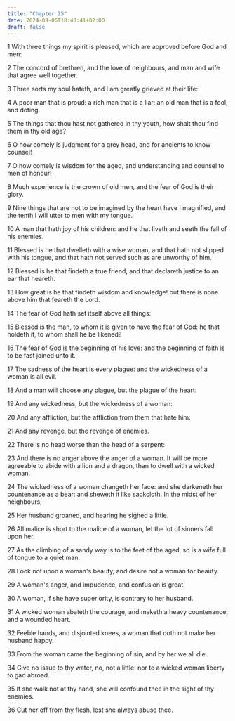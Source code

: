 ```yaml
---
title: "Chapter 25"
date: 2024-09-06T18:40:41+02:00
draft: false
---
```




1 With three things my spirit is pleased, which are approved before God and men:

2 The concord of brethren, and the love of neighbours, and man and wife that agree well together.

3 Three sorts my soul hateth, and I am greatly grieved at their life:

4 A poor man that is proud: a rich man that is a liar: an old man that is a fool, and doting.

5 The things that thou hast not gathered in thy youth, how shalt thou find them in thy old age?

6 O how comely is judgment for a grey head, and for ancients to know counsel!

7 O how comely is wisdom for the aged, and understanding and counsel to men of honour!

8 Much experience is the crown of old men, and the fear of God is their glory.

9 Nine things that are not to be imagined by the heart have I magnified, and the tenth I will utter to men with my tongue.

10 A man that hath joy of his children: and he that liveth and seeth the fall of his enemies.

11 Blessed is he that dwelleth with a wise woman, and that hath not slipped with his tongue, and that hath not served such as are unworthy of him.

12 Blessed is he that findeth a true friend, and that declareth justice to an ear that heareth.

13 How great is he that findeth wisdom and knowledge! but there is none above him that feareth the Lord.

14 The fear of God hath set itself above all things:

15 Blessed is the man, to whom it is given to have the fear of God: he that holdeth it, to whom shall he be likened?

16 The fear of God is the beginning of his love: and the beginning of faith is to be fast joined unto it.

17 The sadness of the heart is every plague: and the wickedness of a woman is all evil.

18 And a man will choose any plague, but the plague of the heart:

19 And any wickedness, but the wickedness of a woman:

20 And any affliction, but the affliction from them that hate him:

21 And any revenge, but the revenge of enemies.

22 There is no head worse than the head of a serpent:

23 And there is no anger above the anger of a woman. It will be more agreeable to abide with a lion and a dragon, than to dwell with a wicked woman.

24 The wickedness of a woman changeth her face: and she darkeneth her countenance as a bear: and sheweth it like sackcloth. In the midst of her neighbours,

25 Her husband groaned, and hearing he sighed a little.

26 All malice is short to the malice of a woman, let the lot of sinners fall upon her.

27 As the climbing of a sandy way is to the feet of the aged, so is a wife full of tongue to a quiet man.

28 Look not upon a woman's beauty, and desire not a woman for beauty.

29 A woman's anger, and impudence, and confusion is great.

30 A woman, if she have superiority, is contrary to her husband.

31 A wicked woman abateth the courage, and maketh a heavy countenance, and a wounded heart.

32 Feeble hands, and disjointed knees, a woman that doth not make her husband happy.

33 From the woman came the beginning of sin, and by her we all die.

34 Give no issue to thy water, no, not a little: nor to a wicked woman liberty to gad abroad.

35 If she walk not at thy hand, she will confound thee in the sight of thy enemies.

36 Cut her off from thy flesh, lest she always abuse thee.

